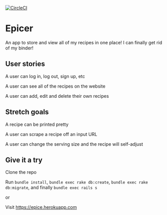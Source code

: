 [![CircleCI](https://circleci.com/gh/justincadburywong/Epicer.svg?style=svg)](https://circleci.com/gh/justincadburywong/Epicer)

# Epicer

An app to store and view all of my recipes in one place!  I can finally get rid of my binder!

## User stories

A user can log in, log out, sign up, etc

A user can see all of the recipes on the website

A user can add, edit and delete their own recipes

## Stretch goals

A recipe can be printed pretty

A user can scrape a recipe off an input URL

A user can change the serving size and the recipe will self-adjust



## Give it a try

Clone the repo

Run `bundle install`, `bundle exec rake db:create`, `bundle exec rake db:migrate`, and finally `bundle exec rails s`

or

Visit https://epice.herokuapp.com
